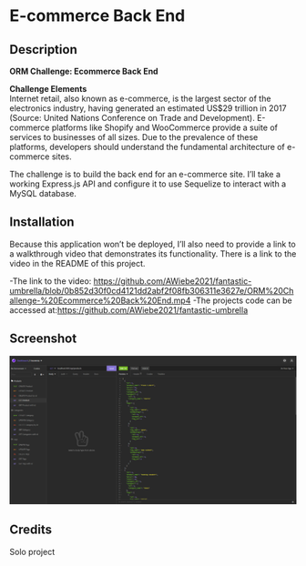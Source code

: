 # E-commerce Back End 

## Description 

**ORM Challenge: Ecommerce Back End**

**Challenge Elements**\
Internet retail, also known as e-commerce, is the largest sector of the electronics industry, having generated an estimated US$29 trillion in 2017 (Source: United Nations Conference on Trade and Development). E-commerce platforms like Shopify and WooCommerce provide a suite of services to businesses of all sizes. Due to the prevalence of these platforms, developers should understand the fundamental architecture of e-commerce sites.

The challenge is to build the back end for an e-commerce site. I’ll take a working Express.js API and configure it to use Sequelize to interact with a MySQL database.





## Installation

Because this application won’t be deployed, I’ll also need to provide a link to a walkthrough video that demonstrates its functionality. There is a link to the video in the README of this project.

-The link to the video: https://github.com/AWiebe2021/fantastic-umbrella/blob/0b852d30f0cd4121dd2abf2f08fb306311e3627e/ORM%20Challenge-%20Ecommerce%20Back%20End.mp4
-The projects code can be accessed at:https://github.com/AWiebe2021/fantastic-umbrella

## Screenshot
![Ecommerce Back End Screenshot](./Screenshot.png)

## Credits
Solo project